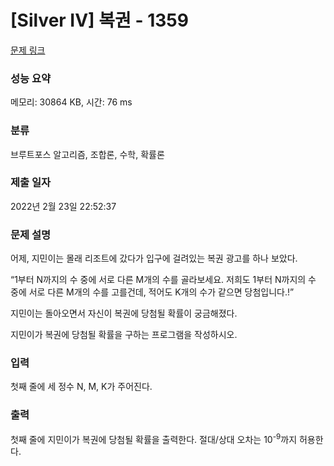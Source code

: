 # [Silver IV] 복권 - 1359 

[문제 링크](https://www.acmicpc.net/problem/1359) 

### 성능 요약

메모리: 30864 KB, 시간: 76 ms

### 분류

브루트포스 알고리즘, 조합론, 수학, 확률론

### 제출 일자

2022년 2월 23일 22:52:37

### 문제 설명

<p>어제, 지민이는 몰래 리조트에 갔다가 입구에 걸려있는 복권 광고를 하나 보았다.</p>

<p>“1부터 N까지의 수 중에 서로 다른 M개의 수를 골라보세요. 저희도 1부터 N까지의 수 중에 서로 다른 M개의 수를 고를건데, 적어도 K개의 수가 같으면 당첨입니다.!”</p>

<p>지민이는 돌아오면서 자신이 복권에 당첨될 확률이 궁금해졌다.</p>

<p>지민이가 복권에 당첨될 확률을 구하는 프로그램을 작성하시오.</p>

### 입력 

 <p>첫째 줄에 세 정수 N, M, K가 주어진다.</p>

### 출력 

 <p>첫째 줄에 지민이가 복권에 당첨될 확률을 출력한다. 절대/상대 오차는 10<sup>-9</sup>까지 허용한다.</p>

